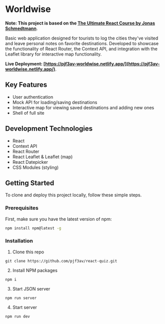 # Worldwise

**Note: This project is based on the [The Ultimate React Course by Jonas Schmedtmann](https://www.udemy.com/course/the-ultimate-react-course/)**.

Basic web application designed for tourists to log the cities they've visited and leave personal notes on favorite destinations. Developed to showcase the functionality of React Router, the Context API, and integration with the Leaflet library for interactive map functionality.

**Live Deployment: [https://pjf3av-worldwise.netlify.app/](https://pjf3av-worldwise.netlify.app/)**.

## Key Features
- User authentication
- Mock API for loading/saving destinations
- Interactive map for viewing saved destinations and adding new ones
- Shell of full site

## Development Technologies
- React
- Context API
- React Router
- React Leaflet & Leaflet (map)
- React Datepicker
- CSS Modules (styling)

## Getting Started
To clone and deploy this project locally, follow these simple steps.

### Prerequisites

First, make sure you have the latest version of npm:

```bash
npm install npm@latest -g
```

### Installation

1. Clone this repo

```
git clone https://github.com/pjf3av/react-quiz.git
```

2. Install NPM packages

```
npm i
```

3. Start JSON server

```
npm run server
```

4. Start server

```
npm run dev
```
